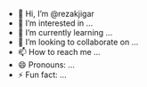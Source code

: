 - 👋 Hi, I’m @rezakjigar
- 👀 I’m interested in ...
- 🌱 I’m currently learning ...
- 💞️ I’m looking to collaborate on ...
- 📫 How to reach me ...
- 😄 Pronouns: ...
- ⚡ Fun fact: ...

<!---
rezakjigar/rezakjigar is a ✨ special ✨ repository because its `README.md` (this file) appears on your GitHub profile.
You can click the Preview link to take a look at your changes.
--->
